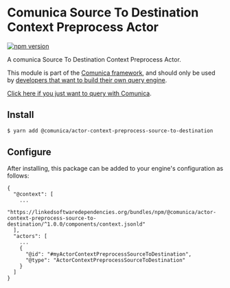 # Comunica Source To Destination Context Preprocess Actor

[![npm version](https://badge.fury.io/js/%40comunica%2Factor-context-preprocess-source-to-destination.svg)](https://www.npmjs.com/package/@comunica/actor-context-preprocess-source-to-destination)

A comunica Source To Destination Context Preprocess Actor.

This module is part of the [Comunica framework](https://github.com/comunica/comunica),
and should only be used by [developers that want to build their own query engine](https://comunica.dev/docs/modify/).

[Click here if you just want to query with Comunica](https://comunica.dev/docs/query/).

## Install

```bash
$ yarn add @comunica/actor-context-preprocess-source-to-destination
```

## Configure

After installing, this package can be added to your engine's configuration as follows:
```text
{
  "@context": [
    ...
    "https://linkedsoftwaredependencies.org/bundles/npm/@comunica/actor-context-preprocess-source-to-destination/^1.0.0/components/context.jsonld"  
  ],
  "actors": [
    ...
    {
      "@id": "#myActorContextPreprocessSourceToDestination",
      "@type": "ActorContextPreprocessSourceToDestination"
    }
  ]
}
```
